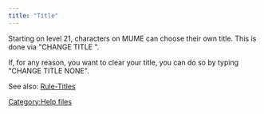 ```yaml
---
title: "Title"
---
```


Starting on level 21, characters on MUME can choose their own title.
This is done via "CHANGE TITLE <new title>".

If, for any reason, you want to clear your title, you can do so by
typing "CHANGE TITLE NONE".

See also: [Rule-Titles](Rule-Titles "wikilink")

[Category:Help files](Category:Help_files "wikilink")